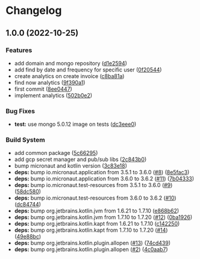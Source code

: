# Changelog

## 1.0.0 (2022-10-25)


### Features

* add domain and mongo repository ([d1e2594](https://github.com/dew-org/analytics/commit/d1e2594336a4b05370c310128cf638b8727aec56))
* add find by date and frequency for specific user ([0f20544](https://github.com/dew-org/analytics/commit/0f205445d8240329e75a61c34c6c715341b89ea0))
* create analytics on create invoice ([c8ba81a](https://github.com/dew-org/analytics/commit/c8ba81a521401237db42acbbfccffc77e06aaaae))
* find now analytics ([9f390a1](https://github.com/dew-org/analytics/commit/9f390a1c4dad27b305106ec323fea12bc3db200b))
* first commit ([8ee0447](https://github.com/dew-org/analytics/commit/8ee04475db6ceaa7321c1cddb07bae428b1c4869))
* implement analytics ([502b0e2](https://github.com/dew-org/analytics/commit/502b0e22615e53cfd7e6fbb3a56d93da89231ef3))


### Bug Fixes

* **test:** use mongo 5.0.12 image on tests ([dc3eee0](https://github.com/dew-org/analytics/commit/dc3eee0c94f674fd553af2b2665fa656c8ed4406))


### Build System

* add common package ([5c66295](https://github.com/dew-org/analytics/commit/5c66295d61f315e2b2113a24bc90127bf9c0941a))
* add gcp secret manager and pub/sub libs ([2c843b0](https://github.com/dew-org/analytics/commit/2c843b06de590acac79750b85d25ad4141d14d90))
* bump micronaut and kotlin version ([3c83e18](https://github.com/dew-org/analytics/commit/3c83e18f06bc0e9859d38df66a72399b1a400461))
* **deps:** bump io.micronaut.application from 3.5.1 to 3.6.0 ([#8](https://github.com/dew-org/analytics/issues/8)) ([8e5fac3](https://github.com/dew-org/analytics/commit/8e5fac3a5755fc5d6fd5a95a4e9635ca71388666))
* **deps:** bump io.micronaut.application from 3.6.0 to 3.6.2 ([#11](https://github.com/dew-org/analytics/issues/11)) ([7b04333](https://github.com/dew-org/analytics/commit/7b04333aa41cf29f2014a2c85d3a5084a3719992))
* **deps:** bump io.micronaut.test-resources from 3.5.1 to 3.6.0 ([#9](https://github.com/dew-org/analytics/issues/9)) ([58dc580](https://github.com/dew-org/analytics/commit/58dc580bf32f4003d7e1967c4af1cac019e0b3d5))
* **deps:** bump io.micronaut.test-resources from 3.6.0 to 3.6.2 ([#10](https://github.com/dew-org/analytics/issues/10)) ([dc84744](https://github.com/dew-org/analytics/commit/dc84744f6cb4ae39819da1bb8414ba4d5db6abaa))
* **deps:** bump org.jetbrains.kotlin.jvm from 1.6.21 to 1.7.10 ([e868b62](https://github.com/dew-org/analytics/commit/e868b623ecbf357f2dd5c080709170b539d4fff7))
* **deps:** bump org.jetbrains.kotlin.jvm from 1.7.10 to 1.7.20 ([#12](https://github.com/dew-org/analytics/issues/12)) ([0ba1926](https://github.com/dew-org/analytics/commit/0ba192693b6d6c31fd1ebacbbeba4541ff778a9d))
* **deps:** bump org.jetbrains.kotlin.kapt from 1.6.21 to 1.7.10 ([c142250](https://github.com/dew-org/analytics/commit/c142250b8d2c62a0ed133533971deb033ab1ad88))
* **deps:** bump org.jetbrains.kotlin.kapt from 1.7.10 to 1.7.20 ([#14](https://github.com/dew-org/analytics/issues/14)) ([49e88bc](https://github.com/dew-org/analytics/commit/49e88bc8e68d6834e59083c187dde000b1a08181))
* **deps:** bump org.jetbrains.kotlin.plugin.allopen ([#13](https://github.com/dew-org/analytics/issues/13)) ([74cd439](https://github.com/dew-org/analytics/commit/74cd439cfcdcf453f61effe9d255ad8777e8133e))
* **deps:** bump org.jetbrains.kotlin.plugin.allopen ([#2](https://github.com/dew-org/analytics/issues/2)) ([4c0aab7](https://github.com/dew-org/analytics/commit/4c0aab75799d135e9986db39b567da91339752b5))
